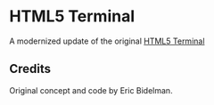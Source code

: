 # HTML5 Terminal

A modernized update of the original [HTML5 Terminal](http://www.htmlfivewow.com/demos/terminal/terminal.html)


## Credits

Original concept and code by Eric Bidelman.

